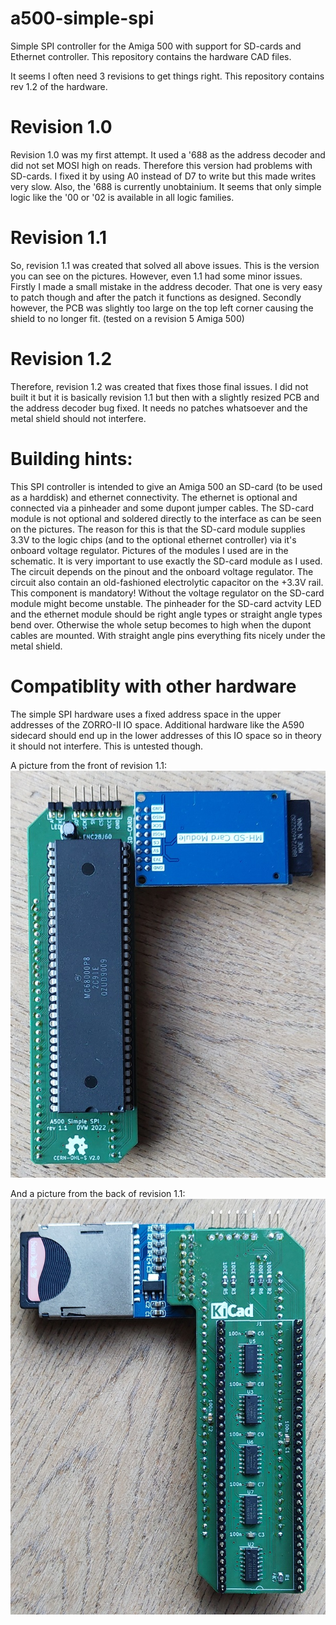 # a500-simple-spi
Simple SPI controller for the Amiga 500 with support for SD-cards and Ethernet controller.
This repository contains the hardware CAD files.


It seems I often need 3 revisions to get things right.
This repository contains rev 1.2 of the hardware.

# Revision 1.0
Revision 1.0 was my first attempt. It used a '688 as the address decoder and did not set MOSI high on reads.
Therefore this version had problems with SD-cards. I fixed it by using A0 instead of D7 to write but this made writes very slow.
Also, the '688 is currently unobtainium. It seems that only simple logic like the '00 or '02 is available in all logic families.

# Revision 1.1
So, revision 1.1 was created that solved all above issues. This is the version you can see on the pictures.
However, even 1.1 had some minor issues. Firstly I made a small mistake in the address decoder. That one is very easy to patch though and after the patch it functions as designed.
Secondly however, the PCB was slightly too large on the top left corner causing the shield to no longer fit. (tested on a revision 5 Amiga 500)

# Revision 1.2
Therefore, revision 1.2 was created that fixes those final issues. I did not built it but it is basically revision 1.1 but then with a slightly resized PCB and the address decoder bug fixed. It needs no patches whatsoever and the metal shield should not interfere.

# Building hints:
This SPI controller is intended to give an Amiga 500 an SD-card (to be used as a harddisk) and ethernet connectivity. 
The ethernet is optional and connected via a pinheader and some dupont jumper cables. The SD-card module is not optional and soldered directly to the interface as can be seen on the pictures. The reason for this is that the SD-card module supplies 3.3V to the logic chips (and to the optional ethernet controller) via it's onboard voltage regulator.
Pictures of the modules I used are in the schematic. It is very important to use exactly the SD-card module as I used. The circuit depends on the pinout and the onboard voltage regulator. The circuit also contain an old-fashioned electrolytic capacitor on the +3.3V rail. This component is mandatory! Without the voltage regulator on the SD-card module might become unstable.
The pinheader for the SD-card actvity LED and the ethernet module should be right angle types or straight angle types bend over. Otherwise the whole setup becomes to high when the dupont cables are mounted. With straight angle pins everything fits nicely under the metal shield.

# Compatiblity with other hardware
The simple SPI hardware uses a fixed address space in the upper addresses of the ZORRO-II IO space. Additional hardware like the A590 sidecard should end up in the lower addresses of this IO space so in theory it should not interfere. This is untested though.

A picture from the front of revision 1.1:
![Front](/pictures/simple_spi_front.jpg)

And a picture from the back of revision 1.1:
![Back](/pictures/simple_spi_back.jpg)
